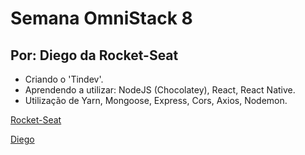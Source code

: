 # Semana OmniStack 8
## Por: Diego da Rocket-Seat

* Criando o 'Tindev'.
* Aprendendo a utilizar: NodeJS (Chocolatey), React, React Native.
* Utilização de Yarn, Mongoose, Express, Cors, Axios, Nodemon.

[Rocket-Seat](https://rocketseat.com.br)

[Diego](https://github.com/diego3g)